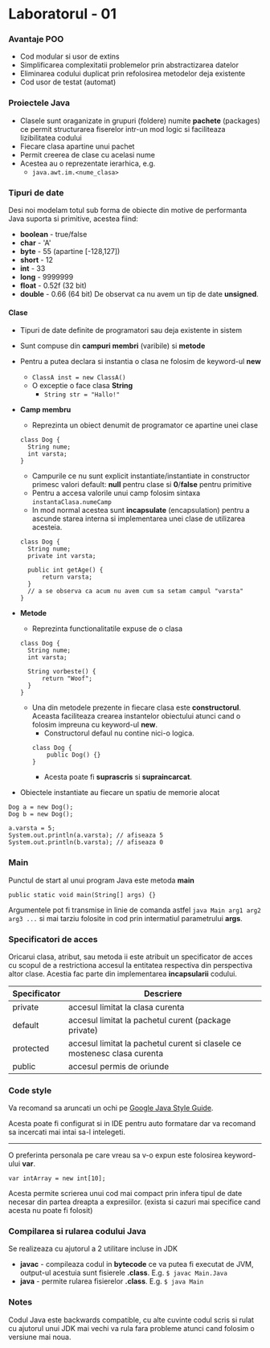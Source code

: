 # Laboratorul - 01

### Avantaje POO
- Cod modular si usor de extins
- Simplificarea complexitatii problemelor prin abstractizarea datelor
- Eliminarea codului duplicat prin refolosirea metodelor deja existente
- Cod usor de testat (automat)

### Proiectele Java
- Clasele sunt oraganizate in grupuri (foldere) numite **pachete** (packages) ce permit structurarea fiserelor intr-un mod logic si faciliteaza lizibilitatea codului
- Fiecare clasa apartine unui pachet
- Permit creerea de clase cu acelasi nume
- Acestea au o reprezentate ierarhica, e.g.
  - ```java.awt.im.<nume_clasa>```

### Tipuri de date
Desi noi modelam totul sub forma de obiecte din motive de performanta Java suporta si primitive, acestea fiind:
- **boolean** - true/false
- **char** - 'A'
- **byte** - 55 (apartine [-128,127])
- **short** - 12
- **int** - 33
- **long** - 9999999
- **float** - 0.52f (32 bit)
- **double** - 0.66 (64 bit)
De observat ca nu avem un tip de date **unsigned**.

#### Clase
- Tipuri de date definite de programatori sau deja existente in sistem
- Sunt compuse din **campuri membri** (varibile) si **metode**
- Pentru a putea declara si instantia o clasa ne folosim de keyword-ul **new**
  - ```ClassA inst = new ClassA()```
  - O exceptie o face clasa **String**
    - ```String str = "Hallo!"```
- **Camp membru**
  - Reprezinta un obiect denumit de programator ce apartine unei clase
  ```
  class Dog {
    String nume;
    int varsta;
  }
  ```
  - Campurile ce nu sunt explicit instantiate/instantiate in constructor primesc valori default: **null** pentru clase si **0**/**false** pentru primitive
  - Pentru a accesa valorile unui camp folosim sintaxa ```instantaClasa.numeCamp```
  - In mod normal acestea sunt **incapsulate** (encapsulation) pentru a ascunde starea interna si implementarea unei clase de utilizarea acesteia.
  ```
  class Dog {
    String nume;
    private int varsta;

    public int getAge() {
        return varsta;
    }
    // a se observa ca acum nu avem cum sa setam campul "varsta"
  }
  ```
- **Metode**
  - Reprezinta functionalitatile expuse de o clasa
  ```
  class Dog {
    String nume;
    int varsta;

    String vorbeste() {
        return "Woof";
    }
  }
  ```
  - Una din metodele prezente in fiecare clasa este **constructorul**. Aceasta faciliteaza crearea instantelor obiectului atunci cand o folosim impreuna cu keyword-ul **new**.
    - Constructorul defaul nu contine nici-o logica.
    ```
    class Dog {
        public Dog() {}
    }
    ```
    - Acesta poate fi **suprascris** si **supraincarcat**.

- Obiectele instantiate au fiecare un spatiu de memorie alocat
```
Dog a = new Dog();
Dog b = new Dog();

a.varsta = 5;
System.out.println(a.varsta); // afiseaza 5
System.out.println(b.varsta); // afiseaza 0
```

### Main
Punctul de start al unui program Java este metoda **main**
```
public static void main(String[] args) {}
```

Argumentele pot fi transmise in linie de comanda astfel ``` java Main arg1 arg2 arg3 ... ``` si mai tarziu folosite in cod prin intermatiul parametrului **args**.

### Specificatori de acces
Oricarui clasa, atribut, sau metoda ii este atribuit un specificator de acces cu scopul de a restrictiona accesul la entitatea respectiva din perspectiva altor clase.
Acestia fac parte din implementarea **incapsularii** codului.

| Specificator | Descriere |
| ------------ | --------- |
| private      | accesul limitat la clasa curenta |
| default      | accesul limitat la pachetul curent (package private) |
| protected    | accesul limitat la pachetul curent si clasele ce mostenesc clasa curenta |
| public       | accesul permis de oriunde |

### Code style
Va recomand sa aruncati un ochi pe [Google Java Style Guide](https://google.github.io/styleguide/javaguide.html).

Acesta poate fi configurat si in IDE pentru auto formatare dar va recomand sa incercati mai intai sa-l intelegeti.

-------
O preferinta personala pe care vreau sa v-o expun este folosirea keyword-ului **var**.

```var intArray = new int[10];```

Acesta permite scrierea unui cod mai compact prin infera tipul de date necesar din partea dreapta a expresiilor. (exista si cazuri mai specifice cand acesta nu poate fi folosit)

### Compilarea si rularea codului Java
Se realizeaza cu ajutorul a 2 utilitare incluse in JDK
- **javac** - compileaza codul in **bytecode** ce va putea fi executat de JVM, output-ul acestuia sunt fisierele **.class**. E.g. ```$ javac Main.Java```
- **java** - permite rularea fisierelor **.class**. E.g. ```$ java Main```

### Notes
Codul Java este backwards compatible, cu alte cuvinte codul scris si rulat cu ajutorul unui JDK mai vechi va rula fara probleme atunci cand folosim o versiune mai noua.